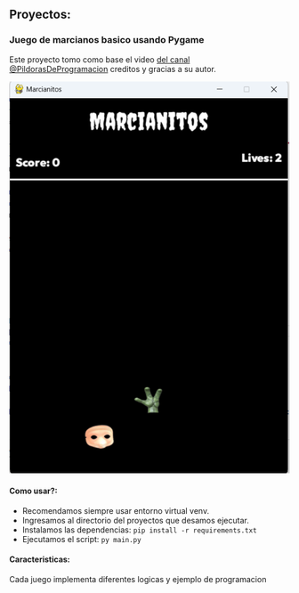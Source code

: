 ## Proyectos: ##
### Juego de marcianos basico usando Pygame ###
Este proyecto tomo como base el video [del canal @PildorasDeProgramacion](https://www.youtube.com/watch?v=8u3qnaR69LA) creditos y gracias a su autor.


![Marcianitos](https://github.com/vhngroup/Pygame_Exercise/blob/main/Marcianitos/static/example.png)

#### Como usar?: ####
* Recomendamos siempre usar entorno virtual venv.
* Ingresamos al directorio del proyectos que desamos ejecutar.
* Instalamos las dependencias: ``` pip install -r requirements.txt ```
* Ejecutamos el script: ``` py main.py ```

#### Caracteristicas: ####
Cada juego implementa diferentes logicas y ejemplo de programacion